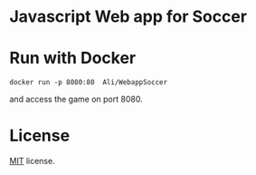 Javascript Web app for Soccer 
=================


Run with Docker
===============

`docker run -p 8080:80  Ali/WebappSoccer`

and access the game on port 8080.

License
=======

[MIT](http://en.wikipedia.org/wiki/MIT_License) license.


